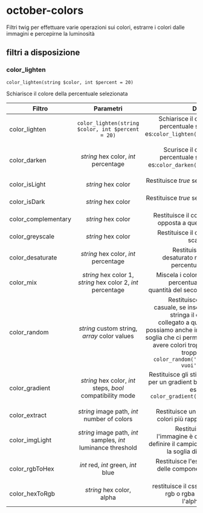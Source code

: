# october-colors
Filtri twig per effettuare varie operazioni sui colori, estrarre i colori dalle immagini e percepirne la luminosità

## filtri a disposizione

### color_lighten
`color_lighten(string $color, int $percent = 20)`

Schiarisce il colore della percentuale selezionata


| Filtro   |      Parametri      |  Descrizione |
|----------|:-------------:|------:|
| color_lighten |  `color_lighten(string $color, int $percent = 20)` | Schiarisce il colore della percentuale selezionata es:`color_lighten('#990099', 30)` |
| color_darken |  *string* hex color, *int* percentage  | Scurisce il colore della percentuale selezionata es:`color_darken('#990099', 30)` |
| color_isLight | *string* hex color |  Restituisce *true* se il colore è chiaro  |
| color_isDark | *string* hex color |  Restituisce *true* se il colore è scuro  |
| color_complementary | *string* hex color |  Restituisce il colore a tinta opposta a quello inserito  |
| color_greyscale | *string* hex color |  Restituisce il colore nella scala dei grigi  |
| color_desaturate |*string* hex color, *int* percentage |  Restituisce il colore desaturato rispetto alla percentuale inserita  |
| color_mix | *string* hex color 1, *string* hex color 2, *int* percentage |  Miscela i colori inseriti, la percentuale indica la quantità del secondo colore  |
| color_random | *string* custom string, *array* color values |  Restituisce un colore casuale, se inseriamo una stringa il colore sarà collegato a quest'ultima, possiamo anche inserire una soglia che ci permette di non avere colori troppo scuri o troppo chiari es: `color_random('quello che vuoi',[64,180])`  |
| color_gradient | *string* hex color, *int* steps, *bool* compatibility mode |  Restituisce gli stili css inline per un gradient background es: `style="{{ color_gradient('#990099') }}"`  |
| color_extract | *string* image path, *int* number of colors |  Restituisce un array con i colori più rappresentativi |
| color_imgLight | *string* image path, *int* samples, *int* luminance threshold |  Restituisce *true* se l'immagine è chiara, puoi definire il campionamento e la soglia di luminanza  |
| color_rgbToHex | *int* red, *int* green, *int* blue |  Restituisce l'esadecimale delle componenti rgb del colore  |
| color_hexToRgb | *string* hex color, alpha |  restituisce il css del colore rgb o rgba (se usiamo l'alpha channel)  |